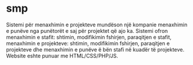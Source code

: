 # smp
Sistemi për menaxhimin e projekteve mundëson një kompanie menaxhimin e punëve nga punëtorët e saj për projektet që ajo ka. Sistemi ofron menaxhimin e stafit: shtimin, modifikimin fshirjen, paraqitjen e stafit, menaxhimin e projekteve: shtimin, modifikimin fshirjen, paraqitjen e projekteve dhe menaxhimin e punëve ë bën stafi në kuadër të projekteve.
Website eshte punuar me HTML/CSS/PHP/JS.

